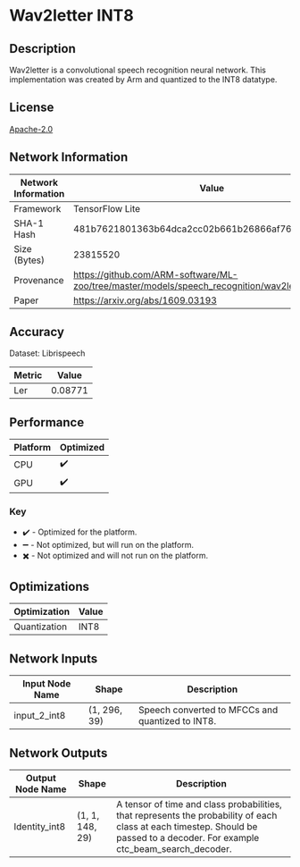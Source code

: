 # Wav2letter INT8

## Description
Wav2letter is a convolutional speech recognition neural network. This implementation was created by Arm and quantized to the INT8 datatype.

## License
[Apache-2.0](https://spdx.org/licenses/Apache-2.0.html)

## Network Information
| Network Information |  Value         |
|---------------------|------------------|
|  Framework          | TensorFlow Lite |
|  SHA-1 Hash         | 481b7621801363b64dca2cc02b661b26866af76c |
|  Size (Bytes)       | 23815520 |
|  Provenance         | https://github.com/ARM-software/ML-zoo/tree/master/models/speech_recognition/wav2letter/tflite_int8 |
|  Paper              | https://arxiv.org/abs/1609.03193 |

## Accuracy
Dataset: Librispeech

| Metric | Value |
|--------|-------|
| Ler | 0.08771 |

## Performance
| Platform | Optimized |
| -------- | ---------- |
|   CPU    |      :heavy_check_mark:      |
|   GPU    |      :heavy_check_mark:      |

### Key
 - :heavy_check_mark: - Optimized for the platform.
 - :heavy_minus_sign: - Not optimized, but will run on the platform.
 - :heavy_multiplication_x: - Not optimized and will not run on the platform.

## Optimizations
| Optimization |  Value  |
|-----------------|---------|
| Quantization | INT8 |

## Network Inputs
| Input Node Name |  Shape  | Description |
|-----------------|---------|-------------|
| input_2_int8 | (1, 296, 39) | Speech converted to MFCCs and quantized to INT8. |

## Network Outputs
| Output Node Name |  Shape  | Description |
|------------------|---------|-------------|
| Identity_int8 | (1, 1, 148, 29) | A tensor of time and class probabilities, that represents the probability of each class at each timestep. Should be passed to a decoder. For example ctc_beam_search_decoder. |
